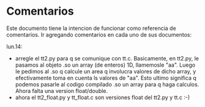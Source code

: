 # Comentarios

Este documento tiene la intencion de funcionar como referencia de comentarios.
Ir agregando comentarios en cada uno de sus documentos:


lun.14:
- arregle el tt2.py para q se comunique con tt.c.
Basicamente, en tt2.py, le pasamos al objeto .so un array (de enteros) 1D, llamemosle "aa". Luego le pedimos al .so q calcule un area q involucra valores de dicho array, y efectivamente toma en cuenta ls valores de "aa".
Esto ultimo significa q podemos pasarle al codigo compilado .so un array para q haga calculos.
Ahora falta una version float/double.
- ahora el tt2_float.py y tt_float.c son versiones float del tt2.py y tt.c  :-)
